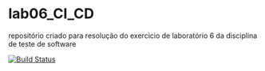 # lab06_CI_CD
repositório criado para resolução do exercicio de laboratório 6 da disciplina de teste de software

[![Build Status](https://app.travis-ci.com/The-ivo/lab06.svg?branch=master)](https://app.travis-ci.com/The-ivo/lab06)
